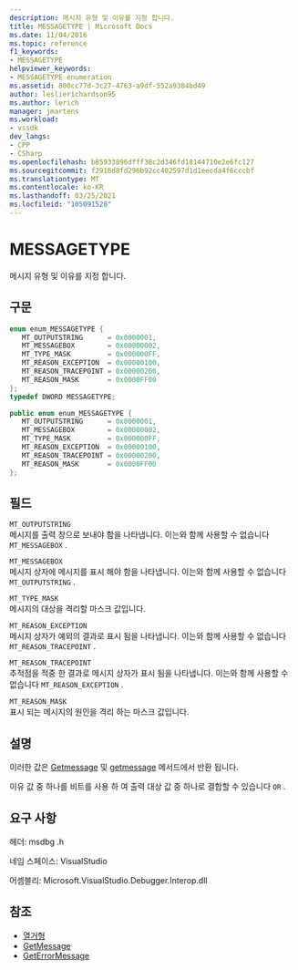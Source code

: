 ```yaml
---
description: 메시지 유형 및 이유를 지정 합니다.
title: MESSAGETYPE | Microsoft Docs
ms.date: 11/04/2016
ms.topic: reference
f1_keywords:
- MESSAGETYPE
helpviewer_keywords:
- MESSAGETYPE enumeration
ms.assetid: 800cc77d-3c27-4763-a9df-552a9384bd49
author: leslierichardson95
ms.author: lerich
manager: jmartens
ms.workload:
- vssdk
dev_langs:
- CPP
- CSharp
ms.openlocfilehash: b85933896dfff38c2d346fd18144710e2e6fc127
ms.sourcegitcommit: f2916d8fd296b92cc402597d1d1eecda4f6cccbf
ms.translationtype: MT
ms.contentlocale: ko-KR
ms.lasthandoff: 03/25/2021
ms.locfileid: "105091528"
---
```

# <a name="messagetype"></a>MESSAGETYPE
메시지 유형 및 이유를 지정 합니다.

## <a name="syntax"></a>구문

```cpp
enum enum_MESSAGETYPE { 
   MT_OUTPUTSTRING      = 0x0000001,
   MT_MESSAGEBOX        = 0x00000002,
   MT_TYPE_MASK         = 0x000000FF,
   MT_REASON_EXCEPTION  = 0x00000100,
   MT_REASON_TRACEPOINT = 0x00000200,
   MT_REASON_MASK       = 0x0000FF00
};
typedef DWORD MESSAGETYPE;
```

```csharp
public enum enum_MESSAGETYPE { 
   MT_OUTPUTSTRING      = 0x0000001,
   MT_MESSAGEBOX        = 0x00000002,
   MT_TYPE_MASK         = 0x000000FF,
   MT_REASON_EXCEPTION  = 0x00000100,
   MT_REASON_TRACEPOINT = 0x00000200,
   MT_REASON_MASK       = 0x0000FF00
};
```

## <a name="fields"></a>필드
 `MT_OUTPUTSTRING`\
 메시지를 출력 창으로 보내야 함을 나타냅니다. 이는와 함께 사용할 수 없습니다 `MT_MESSAGEBOX` .

 `MT_MESSAGEBOX`\
 메시지 상자에 메시지를 표시 해야 함을 나타냅니다. 이는와 함께 사용할 수 없습니다 `MT_OUTPUTSTRING` .

 `MT_TYPE_MASK`\
 메시지의 대상을 격리할 마스크 값입니다.

 `MT_REASON_EXCEPTION`\
 메시지 상자가 예외의 결과로 표시 됨을 나타냅니다. 이는와 함께 사용할 수 없습니다 `MT_REASON_TRACEPOINT` .

 `MT_REASON_TRACEPOINT`\
 추적점을 적중 한 결과로 메시지 상자가 표시 됨을 나타냅니다. 이는와 함께 사용할 수 없습니다 `MT_REASON_EXCEPTION` .

 `MT_REASON_MASK`\
 표시 되는 메시지의 원인을 격리 하는 마스크 값입니다.

## <a name="remarks"></a>설명
 이러한 값은 [Getmessage](../../../extensibility/debugger/reference/idebugmessageevent2-getmessage.md) 및 [getmessage](../../../extensibility/debugger/reference/idebugerrorevent2-geterrormessage.md) 메서드에서 반환 됩니다.

 이유 값 중 하나를 비트를 사용 하 여 출력 대상 값 중 하나로 결합할 수 있습니다 `OR` .

## <a name="requirements"></a>요구 사항
 헤더: msdbg .h

 네임 스페이스: VisualStudio

 어셈블리: Microsoft.VisualStudio.Debugger.Interop.dll

## <a name="see-also"></a>참조
- [열거형](../../../extensibility/debugger/reference/enumerations-visual-studio-debugging.md)
- [GetMessage](../../../extensibility/debugger/reference/idebugmessageevent2-getmessage.md)
- [GetErrorMessage](../../../extensibility/debugger/reference/idebugerrorevent2-geterrormessage.md)
